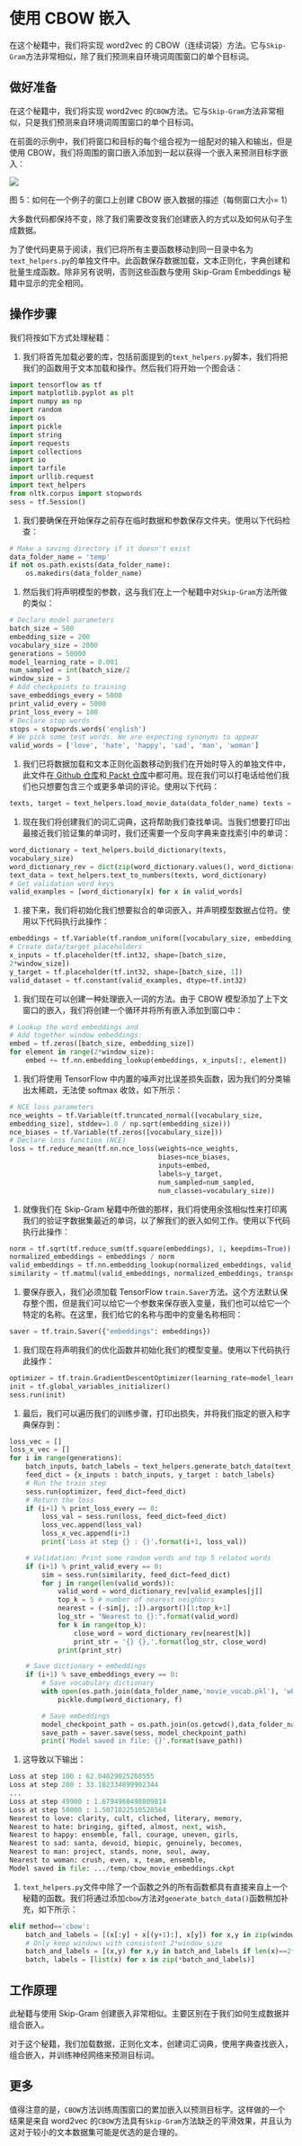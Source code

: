 # 使用 CBOW 嵌入

在这个秘籍中，我们将实现 word2vec 的 CBOW（连续词袋）方法。它与`Skip-Gram`方法非常相似，除了我们预测来自环境词周围窗口的单个目标词。

## 做好准备

在这个秘籍中，我们将实现 word2vec 的`CBOW`方法。它与`Skip-Gram`方法非常相似，只是我们预测来自环境词周围窗口的单个目标词。

在前面的示例中，我们将窗口和目标的每个组合视为一组配对的输入和输出，但是使用 CBOW，我们将周围的窗口嵌入添加到一起以获得一个嵌入来预测目标字嵌入：

![](img/5e2d25dc-7309-4f36-bb6a-b192653c4c62.png)

图 5：如何在一个例子的窗口上创建 CBOW 嵌入数据的描述（每侧窗口大小= 1）

大多数代码都保持不变，除了我们需要改变我们创建嵌入的方式以及如何从句子生成数据。

为了使代码更易于阅读，我们已将所有主要函数移动到同一目录中名为`text_helpers.py`的单独文件中。此函数保存数据加载，文本正则化，字典创建和批量生成函数。除非另有说明，否则这些函数与使用 Skip-Gram Embeddings 秘籍中显示的完全相同。

## 操作步骤

我们将按如下方式处理秘籍：

1.  我们将首先加载必要的库，包括前面提到的`text_helpers.py`脚本，我们将把我们的函数用于文本加载和操作。然后我们将开始一个图会话：

```py
import tensorflow as tf 
import matplotlib.pyplot as plt 
import numpy as np 
import random 
import os 
import pickle 
import string 
import requests 
import collections 
import io 
import tarfile 
import urllib.request 
import text_helpers 
from nltk.corpus import stopwords 
sess = tf.Session() 
```

1.  我们要确保在开始保存之前存在临时数据和参数保存文件夹。使用以下代码检查：

```py
# Make a saving directory if it doesn't exist 
data_folder_name = 'temp' 
if not os.path.exists(data_folder_name): 
    os.makedirs(data_folder_name)
```

1.  然后我们将声明模型的参数，这与我们在上一个秘籍中对`Skip-Gram`方法所做的类似：

```py
# Declare model parameters 
batch_size = 500 
embedding_size = 200 
vocabulary_size = 2000 
generations = 50000 
model_learning_rate = 0.001 
num_sampled = int(batch_size/2 
window_size = 3 
# Add checkpoints to training 
save_embeddings_every = 5000 
print_valid_every = 5000 
print_loss_every = 100 
# Declare stop words 
stops = stopwords.words('english') 
# We pick some test words. We are expecting synonyms to appear 
valid_words = ['love', 'hate', 'happy', 'sad', 'man', 'woman'] 
```

1.  我们已将数据加载和文本正则化函数移动到我们在开始时导入的单独文件中，此文件在[ Github 仓库](https://github.com/nfmcclure/tensorflow_cookbook/tree/master/07_Natural_Language_Processing/05_Working_With_CBOW_Embeddings)和[ Packt 仓库](https://github.com/PacktPublishing/TensorFlow-Machine-Learning-Cookbook-Second-Edition)中都可用。现在我们可以打电话给他们我们也只想要包含三个或更多单词的评论。使用以下代码：

```py
texts, target = text_helpers.load_movie_data(data_folder_name) texts = text_helpers.normalize_text(texts, stops) # Texts must contain at least 3 words target = [target[ix] for ix, x in enumerate(texts) if len(x.split()) > 2] texts = [x for x in texts if len(x.split()) > 2] 
```

1.  现在我们将创建我们的词汇词典，这将帮助我们查找单词。当我们想要打印出最接近我们验证集的单词时，我们还需要一个反向字典来查找索引中的单词：

```py
word_dictionary = text_helpers.build_dictionary(texts,  
vocabulary_size) 
word_dictionary_rev = dict(zip(word_dictionary.values(), word_dictionary.keys())) 
text_data = text_helpers.text_to_numbers(texts, word_dictionary) 
# Get validation word keys 
valid_examples = [word_dictionary[x] for x in valid_words] 
```

1.  接下来，我们将初始化我们想要拟合的单词嵌入，并声明模型数据占位符。使用以下代码执行此操作：

```py
embeddings = tf.Variable(tf.random_uniform([vocabulary_size, embedding_size], -1.0, 1.0)) 
# Create data/target placeholders 
x_inputs = tf.placeholder(tf.int32, shape=[batch_size,  
2*window_size]) 
y_target = tf.placeholder(tf.int32, shape=[batch_size, 1]) 
valid_dataset = tf.constant(valid_examples, dtype=tf.int32) 
```

1.  我们现在可以创建一种处理嵌入一词的方法。由于 CBOW 模型添加了上下文窗口的嵌入，我们将创建一个循环并将所有嵌入添加到窗口中：

```py
# Lookup the word embeddings and 
# Add together window embeddings: 
embed = tf.zeros([batch_size, embedding_size]) 
for element in range(2*window_size): 
    embed += tf.nn.embedding_lookup(embeddings, x_inputs[:, element]) 
```

1.  我们将使用 TensorFlow 中内置的噪声对比误差损失函数，因为我们的分类输出太稀疏，无法使 softmax 收敛，如下所示：

```py
# NCE loss parameters 
nce_weights = tf.Variable(tf.truncated_normal([vocabulary_size,  
embedding_size], stddev=1.0 / np.sqrt(embedding_size))) 
nce_biases = tf.Variable(tf.zeros([vocabulary_size])) 
# Declare loss function (NCE) 
loss = tf.reduce_mean(tf.nn.nce_loss(weights=nce_weights, 
                                     biases=nce_biases, 
                                     inputs=embed, 
                                     labels=y_target, 
                                     num_sampled=num_sampled, 
                                     num_classes=vocabulary_size))
```

1.  就像我们在 Skip-Gram 秘籍中所做的那样，我们将使用余弦相似性来打印离我们的验证字数据集最近的单词，以了解我们的嵌入如何工作。使用以下代码执行此操作：

```py
norm = tf.sqrt(tf.reduce_sum(tf.square(embeddings), 1, keepdims=True)) 
normalized_embeddings = embeddings / norm 
valid_embeddings = tf.nn.embedding_lookup(normalized_embeddings, valid_dataset) 
similarity = tf.matmul(valid_embeddings, normalized_embeddings, transpose_b=True)
```

1.  要保存嵌入，我们必须加载 TensorFlow `train.Saver`方法。这个方法默认保存整个图，但是我们可以给它一个参数来保存嵌入变量，我们也可以给它一个特定的名称。在这里，我们给它的名称与图中的变量名称相同：

```py
saver = tf.train.Saver({"embeddings": embeddings})
```

1.  我们现在将声明我们的优化函数并初始化我们的模型变量。使用以下代码执行此操作：

```py
optimizer = tf.train.GradientDescentOptimizer(learning_rate=model_learning_rate).minimize(loss) 
init = tf.global_variables_initializer() 
sess.run(init) 
```

1.  最后，我们可以遍历我们的训练步骤，打印出损失，并将我们指定的嵌入和字典保存到：

```py
loss_vec = [] 
loss_x_vec = [] 
for i in range(generations): 
    batch_inputs, batch_labels = text_helpers.generate_batch_data(text_data, batch_size, window_size, method='cbow') 
    feed_dict = {x_inputs : batch_inputs, y_target : batch_labels} 
    # Run the train step 
    sess.run(optimizer, feed_dict=feed_dict) 
    # Return the loss 
    if (i+1) % print_loss_every == 0: 
        loss_val = sess.run(loss, feed_dict=feed_dict) 
        loss_vec.append(loss_val) 
        loss_x_vec.append(i+1) 
        print('Loss at step {} : {}'.format(i+1, loss_val)) 

    # Validation: Print some random words and top 5 related words 
    if (i+1) % print_valid_every == 0: 
        sim = sess.run(similarity, feed_dict=feed_dict) 
        for j in range(len(valid_words)): 
            valid_word = word_dictionary_rev[valid_examples[j]] 
            top_k = 5 # number of nearest neighbors 
            nearest = (-sim[j, :]).argsort()[1:top_k+1] 
            log_str = "Nearest to {}:".format(valid_word) 
            for k in range(top_k): 
                close_word = word_dictionary_rev[nearest[k]] 
                print_str = '{} {},'.format(log_str, close_word) 
            print(print_str) 

    # Save dictionary + embeddings 
    if (i+1) % save_embeddings_every == 0: 
        # Save vocabulary dictionary 
        with open(os.path.join(data_folder_name,'movie_vocab.pkl'), 'wb') as f: 
            pickle.dump(word_dictionary, f) 

        # Save embeddings 
        model_checkpoint_path = os.path.join(os.getcwd(),data_folder_name,'cbow_movie_embeddings.ckpt') 
        save_path = saver.save(sess, model_checkpoint_path) 
        print('Model saved in file: {}'.format(save_path)) 
```

1.  这导致以下输出：

```py
Loss at step 100 : 62.04829025268555 
Loss at step 200 : 33.182334899902344
... 
Loss at step 49900 : 1.6794960498809814 
Loss at step 50000 : 1.5071022510528564 
Nearest to love: clarity, cult, cliched, literary, memory, 
Nearest to hate: bringing, gifted, almost, next, wish, 
Nearest to happy: ensemble, fall, courage, uneven, girls, 
Nearest to sad: santa, devoid, biopic, genuinely, becomes, 
Nearest to man: project, stands, none, soul, away, 
Nearest to woman: crush, even, x, team, ensemble, 
Model saved in file: .../temp/cbow_movie_embeddings.ckpt 
```

1.  `text_helpers.py`文件中除了一个函数之外的所有函数都具有直接来自上一个秘籍的函数。我们将通过添加`cbow`方法对`generate_batch_data()`函数稍加补充，如下所示：

```py
elif method=='cbow': 
    batch_and_labels = [(x[:y] + x[(y+1):], x[y]) for x,y in zip(window_sequences, label_indices)] 
    # Only keep windows with consistent 2*window_size 
    batch_and_labels = [(x,y) for x,y in batch_and_labels if len(x)==2*window_size] 
    batch, labels = [list(x) for x in zip(*batch_and_labels)] 
```

## 工作原理

此秘籍与使用 Skip-Gram 创建嵌入非常相似。主要区别在于我们如何生成数据并组合嵌入。

对于这个秘籍，我们加载数据，正则化文本，创建词汇词典，使用字典查找嵌入，组合嵌入，并训练神经网络来预测目标词。

## 更多

值得注意的是，`CBOW`方法训练周围窗口的累加嵌入以预测目标字。这样做的一个结果是来自 word2vec 的`CBOW`方法具有`Skip-Gram`方法缺乏的平滑效果，并且认为这对于较小的文本数据集可能是优选的是合理的。
